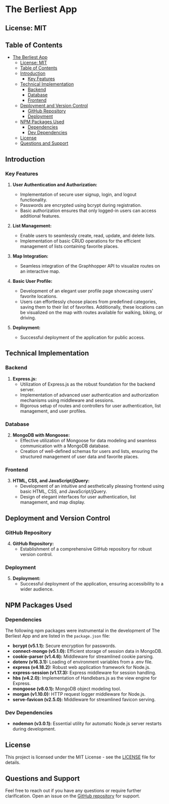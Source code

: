 # The Berliest App

## License: MIT

## Table of Contents
- [The Berliest App](#the-berliest-app)
  - [License: MIT](#license-mit)
  - [Table of Contents](#table-of-contents)
  - [Introduction](#introduction)
    - [Key Features](#key-features)
  - [Technical Implementation](#technical-implementation)
    - [Backend](#backend)
    - [Database](#database)
    - [Frontend](#frontend)
  - [Deployment and Version Control](#deployment-and-version-control)
    - [GitHub Repository](#github-repository)
    - [Deployment](#deployment)
  - [NPM Packages Used](#npm-packages-used)
    - [Dependencies](#dependencies)
    - [Dev Dependencies](#dev-dependencies)
  - [License](#license)
  - [Questions and Support](#questions-and-support)

## Introduction

### Key Features

1. **User Authentication and Authorization:**
   - Implementation of secure user signup, login, and logout functionality.
   - Passwords are encrypted using bcrypt during registration.
   - Basic authorization ensures that only logged-in users can access additional features.

2. **List Management:**
   - Enable users to seamlessly create, read, update, and delete lists.
   - Implementation of basic CRUD operations for the efficient management of lists containing favorite places.

3. **Map Integration:**
   - Seamless integration of the Graphhopper API to visualize routes on an interactive map.

4. **Basic User Profile:**
   - Development of an elegant user profile page showcasing users' favorite locations.
   - Users can effortlessly choose places from predefined categories, saving them to their list of favorites. Additionally, these locations can be visualized on the map with routes available for walking, biking, or driving.

5. **Deployment:**
   - Successful deployment of the application for public access.

## Technical Implementation

### Backend

1. **Express.js:**
   - Utilization of Express.js as the robust foundation for the backend server.
   - Implementation of advanced user authentication and authorization mechanisms using middleware and sessions.
   - Rigorous setup of routes and controllers for user authentication, list management, and user profiles.

### Database

2. **MongoDB with Mongoose:**
   - Effective utilization of Mongoose for data modeling and seamless communication with a MongoDB database.
   - Creation of well-defined schemas for users and lists, ensuring the structured management of user data and favorite places.

### Frontend

3. **HTML, CSS, and JavaScript/jQuery:**
   - Development of an intuitive and aesthetically pleasing frontend using basic HTML, CSS, and JavaScript/jQuery.
   - Design of elegant interfaces for user authentication, list management, and map display.

## Deployment and Version Control

### GitHub Repository

4. **GitHub Repository:**
   - Establishment of a comprehensive GitHub repository for robust version control.

### Deployment

5. **Deployment:**
   - Successful deployment of the application, ensuring accessibility to a wider audience.

## NPM Packages Used

### Dependencies

The following npm packages were instrumental in the development of The Berliest App and are listed in the `package.json` file:

- **bcrypt (v5.1.1):** Secure encryption for passwords.
- **connect-mongo (v5.1.0):** Efficient storage of session data in MongoDB.
- **cookie-parser (v1.4.6):** Middleware for streamlined cookie parsing.
- **dotenv (v16.3.1):** Loading of environment variables from a .env file.
- **express (v4.18.2):** Robust web application framework for Node.js.
- **express-session (v1.17.3):** Express middleware for session handling.
- **hbs (v4.2.0):** Implementation of Handlebars.js as the view engine for Express.
- **mongoose (v8.0.1):** MongoDB object modeling tool.
- **morgan (v1.10.0):** HTTP request logger middleware for Node.js.
- **serve-favicon (v2.5.0):** Middleware for streamlined favicon serving.

### Dev Dependencies

- **nodemon (v3.0.1):** Essential utility for automatic Node.js server restarts during development.

## License

This project is licensed under the MIT License - see the [LICENSE](LICENSE) file for details.

## Questions and Support

Feel free to reach out if you have any questions or require further clarification. Open an issue on the [GitHub repository](https://github.com/yourusername/your-repository) for support.